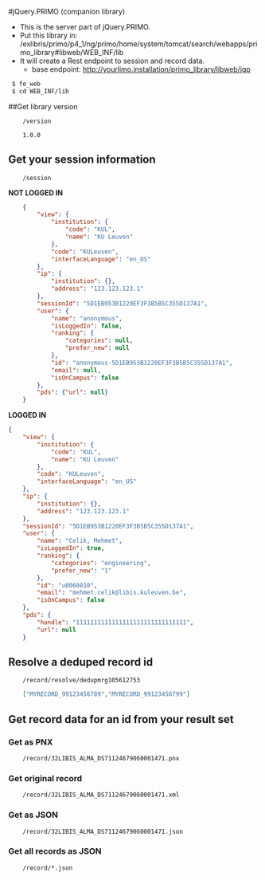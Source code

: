 #jQuery.PRIMO (companion library)

- This is the server part of jQuery.PRIMO. 
- Put this library in: /exlibris/primo/p4_1/ng/primo/home/system/tomcat/search/webapps/primo_library#libweb/WEB_INF/lib
- It will create a Rest endpoint to session and record data. 
    - base endpoint: http://yourlimo.installation/primo_library/libweb/jqp
```bash
 $ fe_web
 $ cd WEB_INF/lib
```

##Get library version
```http
    /version
```

```string
    1.0.0
```    

## Get your session information
```http
    /session
```

**NOT LOGGED IN**
```json
    {
        "view": {
            "institution": {
                "code": "KUL",
                "name": "KU Leuven"
            },
            "code": "KULeuven",
            "interfaceLanguage": "en_US"
        },
        "ip": {
            "institution": {},
            "address": "123.123.123.1"
        },
        "sessionId": "5D1EB953B1220EF3F3B5B5C355D137A1",
        "user": {
            "name": "anonymous",
            "isLoggedIn": false,
            "ranking": {
                "categories": null,
                "prefer_new": null
            },
            "id": "anonymous-5D1EB953B1220EF3F3B5B5C355D137A1",
            "email": null,
            "isOnCampus": false
        },
        "pds": {"url": null}
    }
```

**LOGGED IN**
```json
{
    "view": {
        "institution": {
            "code": "KUL",
            "name": "KU Leuven"
        },
        "code": "KULeuven",
        "interfaceLanguage": "en_US"
    },
    "ip": {
        "institution": {},
        "address": "123.123.123.1"
    },
    "sessionId": "5D1EB953B1220EF3F3B5B5C355D137A1",
    "user": {
        "name": "Celik, Mehmet",
        "isLoggedIn": true,
        "ranking": {
            "categories": "engineering",
            "prefer_new": "1"
        },
        "id": "u0060010",
        "email": "mehmet.celik@libis.kuleuven.be",
        "isOnCampus": false
    },
    "pds": {
        "handle": "1111111111111111111111111111111",
        "url": null
    }
```

## Resolve a deduped record id
```http
    /record/resolve/dedupmrg105612753
```    

```json
    ["MYRECORD_99123456789","MYRECORD_99123456799"]
```

## Get record data for an id from your result set
### Get as PNX
```http
    /record/32LIBIS_ALMA_DS71124679060001471.pnx
```
### Get original record
```http    
    /record/32LIBIS_ALMA_DS71124679060001471.xml
```
### Get as JSON
```http    
    /record/32LIBIS_ALMA_DS71124679060001471.json
```
### Get all records as JSON
```http    
    /record/*.json
```
